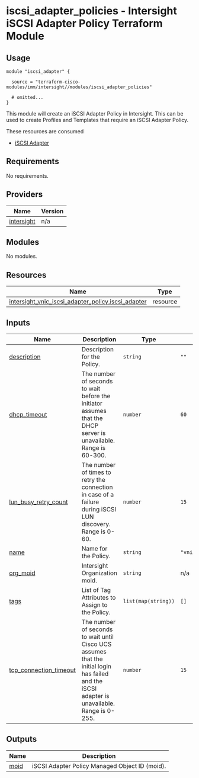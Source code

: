 # iscsi_adapter_policies - Intersight iSCSI Adapter Policy Terraform Module

## Usage

```hcl
module "iscsi_adapter" {

  source = "terraform-cisco-modules/imm/intersight//modules/iscsi_adapter_policies"

  # omitted...
}
```

This module will create an iSCSI Adapter Policy in Intersight.  This can be used to create Profiles and Templates that require an iSCSI Adapter Policy.  

These resources are consumed

* [iSCSI Adapter](https://registry.terraform.io/providers/CiscoDevNet/intersight/latest/docs/resources/vnic_iscsi_adapter_policy)

<!-- BEGINNING OF PRE-COMMIT-TERRAFORM DOCS HOOK -->
## Requirements

No requirements.

## Providers

| Name | Version |
|------|---------|
| <a name="provider_intersight"></a> [intersight](#provider\_intersight) | n/a |

## Modules

No modules.

## Resources

| Name | Type |
|------|------|
| [intersight_vnic_iscsi_adapter_policy.iscsi_adapter](https://registry.terraform.io/providers/CiscoDevNet/intersight/latest/docs/resources/vnic_iscsi_adapter_policy) | resource |

## Inputs

| Name | Description | Type | Default | Required |
|------|-------------|------|---------|:--------:|
| <a name="input_description"></a> [description](#input\_description) | Description for the Policy. | `string` | `""` | no |
| <a name="input_dhcp_timeout"></a> [dhcp\_timeout](#input\_dhcp\_timeout) | The number of seconds to wait before the initiator assumes that the DHCP server is unavailable.  Range is 60-300. | `number` | `60` | no |
| <a name="input_lun_busy_retry_count"></a> [lun\_busy\_retry\_count](#input\_lun\_busy\_retry\_count) | The number of times to retry the connection in case of a failure during iSCSI LUN discovery.  Range is 0-60. | `number` | `15` | no |
| <a name="input_name"></a> [name](#input\_name) | Name for the Policy. | `string` | `"vnic_iscsi_adapter"` | no |
| <a name="input_org_moid"></a> [org\_moid](#input\_org\_moid) | Intersight Organization moid. | `string` | n/a | yes |
| <a name="input_tags"></a> [tags](#input\_tags) | List of Tag Attributes to Assign to the Policy. | `list(map(string))` | `[]` | no |
| <a name="input_tcp_connection_timeout"></a> [tcp\_connection\_timeout](#input\_tcp\_connection\_timeout) | The number of seconds to wait until Cisco UCS assumes that the initial login has failed and the iSCSI adapter is unavailable.  Range is 0-255. | `number` | `15` | no |

## Outputs

| Name | Description |
|------|-------------|
| <a name="output_moid"></a> [moid](#output\_moid) | iSCSI Adapter Policy Managed Object ID (moid). |
<!-- END OF PRE-COMMIT-TERRAFORM DOCS HOOK -->
